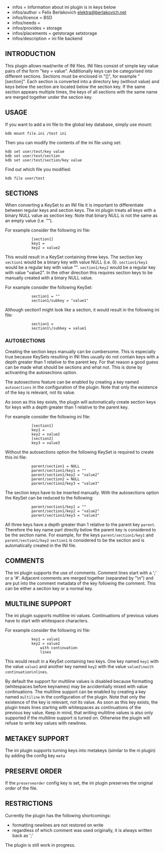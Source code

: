 - infos = Information about ini plugin is in keys below
- infos/author = Felix Berlakovich <elektra@berlakovich.net>
- infos/licence = BSD
- infos/needs =
- infos/provides = storage
- infos/placements = getstorage setstorage
- infos/description = ini file backend

## INTRODUCTION ##

This plugin allows read/write of INI files. INI files consist of simple
key value pairs of the form "key = value". Additionally keys can be
categorised into different sections. Sections must be enclosed in "[]",
for example "[section]". Each section is converted into a directory key
(without value) and keys below the section are located below the section
key. If the same section appears multiple times, the keys of all sections
with the same name are merged together under the section key.

## USAGE ##

If you want to add a ini file to the global key database, simply use mount:

    kdb mount file.ini /test ini

Then you can modify the contents of the ini file using set:

    kdb set user/test/key value
    kdb set user/test/section
    kdb set user/test/section/key value

Find out which file you modified:

    kdb file user/test


## SECTIONS ##

When converting a KeySet to an INI file it is important to differentiate between
regular keys and section keys. The ini plugin treats all keys with a binary NULL
value as section key. Note that binary NULL is not the same as an empty value (i.e. "").

For example consider the following ini file:

				[section1]
				key1 =
				key2 = value2
			
This would result in a KeySet containing three keys. The section key `section1` would be
a binary key with value NULL (i.e. 0). `section1/key1` would be a regular key with value "".
`section1/key2` would be a regular key with value "value2". In the other direction this requires
section keys to be manually created with a binary NULL value.  

For example consider the following KeySet:

				section1 = ""
				section1/subkey = "value1"
				
Although section1 might look like a section, it would result in the following ini file:

				section1 =
				section1\/subkey = value1

### AUTOSECTIONS ###

Creating the section keys manually can be cumbersome. This is especially true because
KeySets resulting in INI files usually do not contain keys with a depth greater than
1 relative to the parent key. For that reason a good guess can be made what should be
sections and what not. This is done by activanting the autosections option. 

The autosections feature can be enabled by creating a key named `autosections` 
in the configuration of the plugin. Note that only the existence of the key is relevant, not its value.

As soon as this key exists, the plugin will automatically create section keys for keys
with a depth greater than 1 relative to the parent key.	

For example consider the following ini file:

				[section1]
				key1 =
				key2 = value2
				[section2]
				key3 = value3
				
Without the autosections option the following KeySet is required to create this ini file:

				parent/section1 = NULL
				parent/section1/key1 = ""
				parent/section1/key2 = "value2"
				parent/section2 = NULL
				parent/section2/key3 = "value3"

The section keys have to be inserted manually. With the autosections option the KeySet can
be reduced to the following:

				parent/section1/key1 = ""
				parent/section1/key2 = "value2"
				parent/section2/key3 = "value3"

All three keys have a depth greater than 1 relative to the parent key `parent`. Therefore
the key name part directly below the parent key is considered to be the section name.
For example, for the keys `parent/section1/key1` and `parent/section1/key2` `section1` is considered
to be the section and is automatically created in the INI file.


## COMMENTS ##

The ini plugin supports the use of comments. Comment lines start with
a ';' or a '#'. Adjacent comments are merged together (separated by
"\n") and are put into the comment metadata of the key following the
comment. This can be either a section key or a normal key.



## MULTILINE SUPPORT ##

The ini plugin supports multiline ini values. Continuations of previous values
have to start with whitespace characters. 

For example consider the following ini file:

				key1 = value1
				key2 = value2
					with continuation
					lines

This would result in a KeySet containing two keys. One key named `key1` with the value `value1` and 
another key named `key2` with the value `value2\nwith continuation\nlines`.

By default the support for multiline values is disabled because formatting 
(whitespaces before keynames) may be accidentially mixed with value continuations. 
The multiline support can be enabled by creating a key named `multiline` in the configuration 
of the plugin. Note that only the existence of the key is relevant, not its value. As soon as this
key exists, the plugin treats lines starting with whitespaces as continuations of the previous key value.
Keep in mind, that writing multiline values is also only supported if the multiline support is turned on.
Otherwise the plugin will refuse to write key values with newlines.

## METAKEY SUPPORT ##

The ini plugin supports turning keys into metakeys (similar to the ni plugin) by adding the config key `meta`

## PRESERVE ORDER ##

If the `preserveorder` config key is set, the ini plugin preserves the original order of the file.

## RESTRICTIONS ##

Currently the plugin has the following shortcomings:

- formatting newlines are not restored on write
- regardless of which comment was used originally, it is always written
  back as ';'

The plugin is still work in progress.
